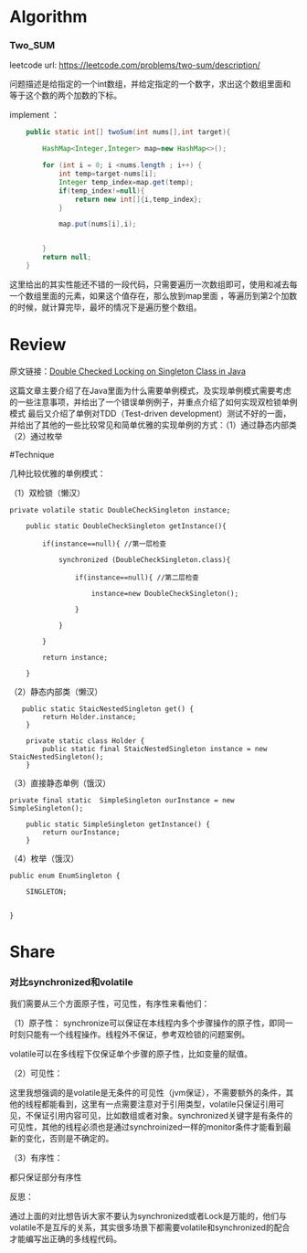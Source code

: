 
# Algorithm

### Two_SUM

leetcode url: https://leetcode.com/problems/two-sum/description/

问题描述是给指定的一个int数组，并给定指定的一个数字，求出这个数组里面和等于这个数的两个加数的下标。

implement ：

```java
    public static int[] twoSum(int nums[],int target){

        HashMap<Integer,Integer> map=new HashMap<>();

        for (int i = 0; i <nums.length ; i++) {
            int temp=target-nums[i];
            Integer temp_index=map.get(temp);
            if(temp_index!=null){
                return new int[]{i,temp_index};
            }

            map.put(nums[i],i);


        }
        return null;
    }
```

这里给出的其实性能还不错的一段代码，只需要遍历一次数组即可，使用和减去每一个数组里面的元素，如果这个值存在，那么放到map里面
，等遍历到第2个加数的时候，就计算完毕，最坏的情况下是遍历整个数组。



# Review

原文链接：[Double Checked Locking on Singleton Class in Java](https://javarevisited.blogspot.com/2014/05/double-checked-locking-on-singleton-in-java.html)

这篇文章主要介绍了在Java里面为什么需要单例模式，及实现单例模式需要考虑的一些注意事项，并给出了一个错误单例例子，并重点介绍了如何实现双检锁单例模式
最后又介绍了单例对TDD（Test-driven development）测试不好的一面，并给出了其他的一些比较常见和简单优雅的实现单例的方式：（1）通过静态内部类  （2）通过枚举



#Technique

几种比较优雅的单例模式：

（1）双检锁（懒汉）

```
private volatile static DoubleCheckSingleton instance;

    public static DoubleCheckSingleton getInstance(){

        if(instance==null){ //第一层检查

            synchronized (DoubleCheckSingleton.class){

                if(instance==null){ //第二层检查

                    instance=new DoubleCheckSingleton();

                }

            }

        }

        return instance;

    }
```


（2）静态内部类（懒汉）

```
   public static StaicNestedSingleton get() {
        return Holder.instance;
    }

    private static class Holder {
        public static final StaicNestedSingleton instance = new StaicNestedSingleton();
    }
```

（3）直接静态单例（饿汉）

```
private final static  SimpleSingleton ourInstance = new SimpleSingleton();

    public static SimpleSingleton getInstance() {
        return ourInstance;
    }

```


（4）枚举（饿汉）

```
public enum EnumSingleton {

    SINGLETON;


}
```










# Share

### 对比synchronized和volatile

我们需要从三个方面原子性，可见性，有序性来看他们：

（1）原子性：
synchronize可以保证在本线程内多个步骤操作的原子性，即同一时刻只能有一个线程操作。线程外不保证，参考双检锁的问题案例。

volatile可以在多线程下仅保证单个步骤的原子性，比如变量的赋值。

（2）可见性：

这里我想强调的是volatile是无条件的可见性（jvm保证），不需要额外的条件，其他的线程都能看到，这里有一点需要注意对于引用类型，volatile只保证引用可见，不保证引用内容可见，比如数组或者对象。synchronized关键字是有条件的可见性，其他的线程必须也是通过synchroinized一样的monitor条件才能看到最新的变化，否则是不确定的。

（3）有序性：

都只保证部分有序性

反思：

通过上面的对比想告诉大家不要认为synchronized或者Lock是万能的，他们与volatile不是互斥的关系，其实很多场景下都需要volatile和synchronized的配合才能编写出正确的多线程代码。























